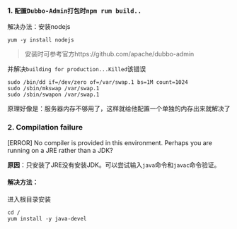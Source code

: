 ### 1. `配置Dubbo-Admin打包时npm rum build..`

解决办法：安装nodejs

```shell
yum -y install nodejs
```

> 安装时可参考官方https://github.com/apache/dubbo-admin



并解决`building for production...Killed`该错误

```shell
sudo /bin/dd if=/dev/zero of=/var/swap.1 bs=1M count=1024
sudo /sbin/mkswap /var/swap.1
sudo /sbin/swapon /var/swap.1
```

原理好像是：服务器内存不够用了，这样就给他配置一个单独的内存出来就解决了



### 2.  Compilation failure

[ERROR] No compiler is provided in this environment. Perhaps you are running on a JRE rather than a JDK?

**原因**：只安装了JRE没有安装JDK。可以尝试输入`java`命令和`javac`命令验证。

#### 解决方法：

进入根目录安装

```shell
cd /
yum install -y java-devel
```


